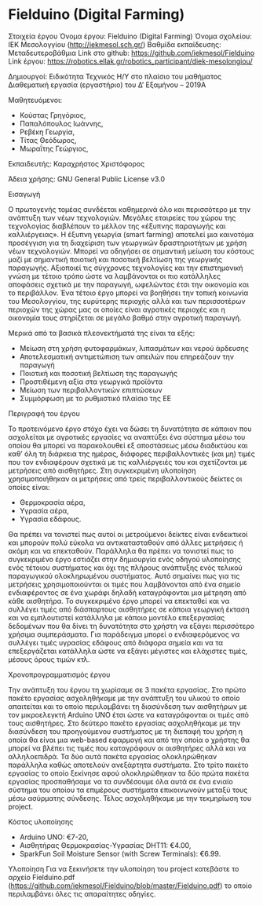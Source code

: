 # Fielduino  (Digital Farming)

Στοιχεία έργου
Όνομα έργου: Fielduino (Digital Farming)
Όνομα σχολείου: ΙΕΚ Μεσολογγίου (http://iekmesol.sch.gr/)
Βαθμίδα εκπαίδευσης: Μεταδευτεροβάθμια
Link στο github: https://github.com/iekmesol/Fielduino
Link έργου: https://robotics.ellak.gr/robotics_participant/diek-mesolongiou/
 

Δημιουργοί: Ειδικότητα Τεχνικός Η/Υ στο πλαίσιο του μαθήματος Διαθεματική εργασία (εργαστήριο) του Δ’ Εξαμήνου – 2019Α

Μαθητευόμενοι:

- Κούστας Γρηγόριος,
- Παπαλόπουλος Ιωάννης, 
- Ρεβέκη Γεωργία,
- Τίτας Θεόδωρος, 
- Μωραΐτης Γεώργιος, 

Εκπαιδευτής: Καραχρήστος Χριστόφορος

Άδεια χρήσης: GNU General Public License v3.0

Εισαγωγή

Ο πρωτογενής τομέας συνδέεται καθημερινά όλο και περισσότερο με την ανάπτυξη των νέων τεχνολογιών. Μεγάλες εταιρείες του χώρου της τεχνολογίας διαβλέπουν το μέλλον της «έξυπνης παραγωγής και καλλιέργειας». Η έξυπνη γεωργία (smart farming) αποτελεί μια καινοτόμα προσέγγιση για τη διαχείριση των γεωργικών δραστηριοτήτων με χρήση νέων τεχνολογιών. Μπορεί να οδηγήσει σε σημαντική μείωση του κόστους μαζί με σημαντική ποιοτική και ποσοτική βελτίωση της γεωργικής παραγωγής. Αξιοποιεί τις σύγχρονες τεχνολογίες και την επιστημονική γνώση με τέτοιο τρόπο ώστε να λαμβάνονται οι πιο κατάλληλες αποφάσεις σχετικά με την παραγωγή, ωφελώντας έτσι την οικονομία και το περιβάλλον. Ένα τέτοιο έργο μπορεί να βοηθήσει την τοπική κοινωνία του Μεσολογγίου, της ευρύτερης περιοχής αλλά και των περισσοτέρων περιοχών της χώρας μας οι οποίες είναι αγροτικές περιοχές και η οικονομία τους στηρίζεται σε μεγάλο βαθμό στην αγροτική παραγωγή.

Μερικά από τα βασικά πλεονεκτήματά της είναι τα εξής:

- Μείωση στη χρήση φυτοφαρμάκων, λιπασμάτων και νερού άρδευσης
- Αποτελεσματική αντιμετώπιση των απειλών που επηρεάζουν την παραγωγή
- Ποιοτική και ποσοτική βελτίωση της παραγωγής
- Προστιθέμενη αξία στα γεωργικά προϊόντα
- Μείωση των περιβαλλοντικών επιπτώσεων
- Συμμόρφωση με το ρυθμιστικό πλαίσιο της ΕΕ

Περιγραφή του έργου

Το προτεινόμενο έργο στόχο έχει να δώσει τη δυνατότητα σε κάποιον που ασχολείται με αγροτικές εργασίες να αναπτύξει ένα σύστημα μέσω του οποίου θα μπορεί να παρακολουθεί εξ αποστάσεως μέσω διαδικτύου και καθ’ όλη τη διάρκεια της ημέρας, διάφορες περιβαλλοντικές (και μη) τιμές που τον ενδιαφέρουν σχετικά με τις καλλιέργειές του και σχετίζονται με μετρήσεις από αισθητήρες. Στη συγκεκριμένη υλοποίηση χρησιμοποιήθηκαν οι μετρήσεις από τρείς περιβαλλοντικούς δείκτες οι οποίες είναι:

  - Θερμοκρασία αέρα,
  - Υγρασία αέρα,
  - Υγρασία εδάφους.
  
Θα πρέπει να τονιστεί πως αυτοί οι μετρούμενοι δείκτες είναι ενδεικτικοί και μπορούν πολύ εύκολα να αντικατασταθούν από άλλες μετρήσεις ή ακόμη και να επεκταθούν. Παράλληλα θα πρέπει να τονιστεί πως το συγκεκριμένο έργο εστιάζει στην δημιουργία ενός οδηγού υλοποίησης ενός τέτοιου συστήματος και όχι της πλήρους ανάπτυξης ενός τελικού παραγωγικού ολοκληρωμένου συστήματος. Αυτό σημαίνει πως για τις μετρήσεις χρησιμοποιούνται οι τιμές που λαμβάνονται από ένα σημείο ενδιαφέροντος σε ένα χωράφι δηλαδή καταγράφονται μια μέτρηση από κάθε αισθητήρα.
Το συγκεκριμένο έργο μπορεί να επεκταθεί και να συλλέγει τιμές από διάσπαρτους αισθητήρες σε κάποια γεωργική έκταση και να εμπλουτιστεί κατάλληλα με κάποιο μοντέλο επεξεργασίας δεδομένων που θα δίνει τη δυνατότητα στο χρήστη να εξάγει περισσότερο χρήσιμα συμπεράσματα. Για παράδειγμα μπορεί ο ενδιαφερόμενος να συλλέγει τιμές υγρασίας εδάφους από διάφορα σημεία και να τα επεξεργάζεται κατάλληλα ώστε να εξάγει μέγιστες και ελάχιστες τιμές, μέσους όρους τιμών κτλ.

Χρονοπρογραμματισμός έργου

Την ανάπτυξη του έργου τη χωρίσαμε σε 3 πακέτα εργασίας. Στο πρώτο πακέτο εργασίας ασχοληθήκαμε με την ανάπτυξη του υλικού το οποίο απαιτείται και το οποίο περιλαμβάνει τη διασύνδεση των αισθητήρων με τον μικροελεγκτή Arduino UNO έτσι ώστε να καταγράφονται οι τιμές από τους αισθητήρες. Στο δεύτερο πακέτο εργασίας ασχοληθήκαμε με την διασύνδεση του προηγούμενου συστήματος με τη διεπαφή του χρήση η οποία θα είναι μια web-based εφαρμογή και από την οποία ο χρήστης θα μπορεί να βλέπει τις τιμές που καταγράφουν οι αισθητήρες αλλά και να αλληλοεπιδρά. Τα δύο αυτά πακέτα εργασίας ολοκληρώθηκαν παράλληλα καθώς αποτελούν ανεξάρτητα συστήματα. Στο τρίτο πακέτο εργασίας το οποίο ξεκίνησε αφού ολοκληρώθηκαν τα δύο πρώτα πακέτα εργασίας προσπαθήσαμε να τα συνδέσουμε όλα αυτά σε ένα ενιαίο σύστημα του οποίου τα επιμέρους συστήματα επικοινωνούν μεταξύ τους μέσω ασύρματης σύνδεσης. Τέλος ασχοληθήκαμε με την τεκμηρίωση του project.


Κόστος υλοποίησης

- Arduino UNO: €7-20, 
- Αισθητήρας Θερμοκρασίας-Υγρασίας DHT11: €4.00, 
- SparkFun Soil Moisture Sensor (with Screw Terminals): €6.99. 

Υλοποίηση
Για να ξεκινήσετε την υλοποίηση του project κατεβάστε το αρχείο Fielduino.pdf (https://github.com/iekmesol/Fielduino/blob/master/Fielduino.pdf) το οποίο περιλαμβάνει όλες τις απαραίτητες οδηγίες.


